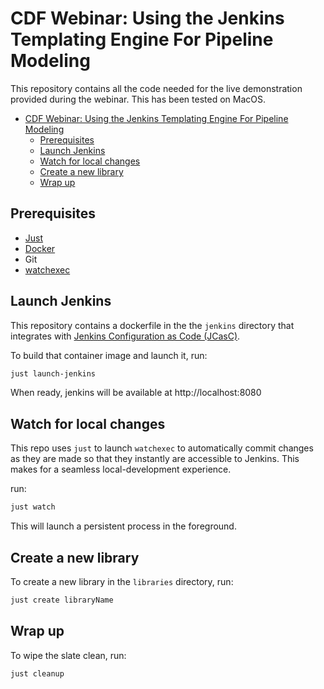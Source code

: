 # CDF Webinar: Using the Jenkins Templating Engine For Pipeline Modeling

This repository contains all the code needed for the live demonstration provided during the webinar. This has been tested on MacOS. 

- [CDF Webinar: Using the Jenkins Templating Engine For Pipeline Modeling](#cdf-webinar-using-the-jenkins-templating-engine-for-pipeline-modeling)
  - [Prerequisites](#prerequisites)
  - [Launch Jenkins](#launch-jenkins)
  - [Watch for local changes](#watch-for-local-changes)
  - [Create a new library](#create-a-new-library)
  - [Wrap up](#wrap-up)

## Prerequisites

* [Just](https://github.com/casey/just)
* [Docker](https://www.docker.com/get-started)
* Git
* [watchexec](https://github.com/watchexec/watchexec)
  
## Launch Jenkins

This repository contains a dockerfile in the the `jenkins` directory that integrates with [Jenkins Configuration as Code (JCasC)](https://github.com/jenkinsci/configuration-as-code-plugin). 

To build that container image and launch it, run: 

``` bash
just launch-jenkins
```

When ready, jenkins will be available at http://localhost:8080

## Watch for local changes

This repo uses `just` to launch `watchexec` to automatically commit changes as they are made so that they instantly are accessible to Jenkins. This makes for a seamless local-development experience.

run: 

``` bash
just watch
```
This will launch a persistent process in the foreground.

## Create a new library

To create a new library in the `libraries` directory, run: 

``` bash
just create libraryName
```

## Wrap up

To wipe the slate clean, run: 

``` bash
just cleanup
```